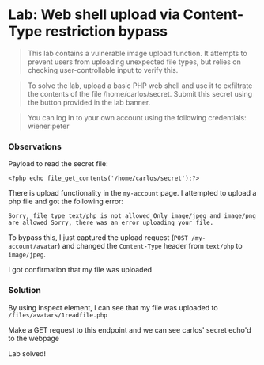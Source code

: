 # Lab: Web shell upload via Content-Type restriction bypass

>This lab contains a vulnerable image upload function. It attempts to prevent users from uploading unexpected file types, but relies on checking user-controllable input to verify this.

>To solve the lab, upload a basic PHP web shell and use it to exfiltrate the contents of the file /home/carlos/secret. Submit this secret using the button provided in the lab banner.

>You can log in to your own account using the following credentials: wiener:peter

### Observations
Payload to read the secret file:

`<?php echo file_get_contents('/home/carlos/secret');?>`


There is upload functionality in the `my-account` page. I attempted to upload a php file and got the following error:

`Sorry, file type text/php is not allowed Only image/jpeg and image/png are allowed Sorry, there was an error uploading your file.`

To bypass this, I just captured the upload request (`POST /my-account/avatar`) and changed the `Content-Type` header from `text/php` to `image/jpeg`.

I got confirmation that my file was uploaded

### Solution
By using inspect element, I can see that my file was uploaded to `/files/avatars/1readfile.php`

Make a GET request to this endpoint and we can see carlos' secret echo'd to the webpage

Lab solved!